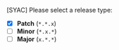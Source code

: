 <!-- syac:release-type -->
[SYAC] Please select a release type:
- [x] **Patch** (`*.*.x`)
- [ ] **Minor** (`*.x.*`)
- [ ] **Major** (`x.*.*`)